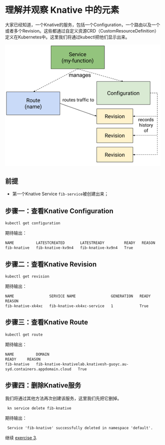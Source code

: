 # 理解并观察 Knative 中的元素

大家已经知道，一个Knative的服务，包括一个Configuration，一个路由以及一个或者多个Revision。这些都通过自定义资源CRD（CustomResourceDefinition）定义在Kubernetes中。这里我们将通过kubectl把他们显示出来。

![](https://github.com/knative/serving/raw/master/docs/spec/images/object_model.png)

## 前提

* 第一个Knative Service `fib-service`被创建出来；

## 步骤一：查看Knative Configuration

```text
kubectl get configuration
```

期待输出：
```
NAME          LATESTCREATED       LATESTREADY         READY   REASON
fib-knative   fib-knative-kv9n4   fib-knative-kv9n4   True
```

## 步骤二：查看Knative Revision

```text
kubectl get revision
```

期待输出：
```
NAME                SERVICE NAME                GENERATION   READY     REASON
fib-knative-xk4xc   fib-knative-xk4xc-service   1            True
```

## 步骤三：查看Knative Route

```text
kubectl get route
```

期待输出：
```
NAME          DOMAIN                                                                     READY     REASON
fib-knative   fib-knative-knativelab.knativesh-guoyc.au-syd.containers.appdomain.cloud   True
```

## 步骤四：删除Knative服务

我们将通过其他方法再次创建该服务，这里我们先把它删掉。

   ```text
    kn service delete fib-knative
   ```

   期待输出：
   ```
    Service 'fib-knative' successfully deleted in namespace 'default'.
   ```

继续 [exercise 3](./exercise-3.md).

